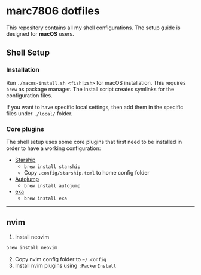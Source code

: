 # marc7806 dotfiles

This repository contains all my shell configurations.
The setup guide is designed for **macOS** users.

## Shell Setup

### Installation

Run `./macos-install.sh <fish|zsh>` for macOS installation.
This requires `brew` as package manager.
The install script creates symlinks for the configuration files.

If you want to have specific local settings, then
add them in the specific files under `./local/` folder.

### Core plugins

The shell setup uses some core plugins that first need to
be installed in order to have a working configuration:

- [Starship](https://starship.rs/)
  - `brew install starship`
  - Copy `.config/starship.toml` to home config folder
- [Autojump](https://github.com/wting/autojump)
  - `brew install autojump`
- [exa](https://the.exa.website/)
  - `brew install exa`

---

## nvim

1. Install neovim

```bash
brew install neovim
```

2. Copy nvim config folder to `~/.config`
3. Install nvim plugins using `:PackerInstall`
